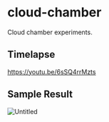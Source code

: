 # cloud-chamber
Cloud chamber experiments.

Timelapse
---
https://youtu.be/6sSQ4rrMzts

Sample Result
---
![Untitled](https://github.com/ltrlab/cloud-chamber/assets/5108887/b7356ee8-b61d-4391-8348-132541b55b1d)

